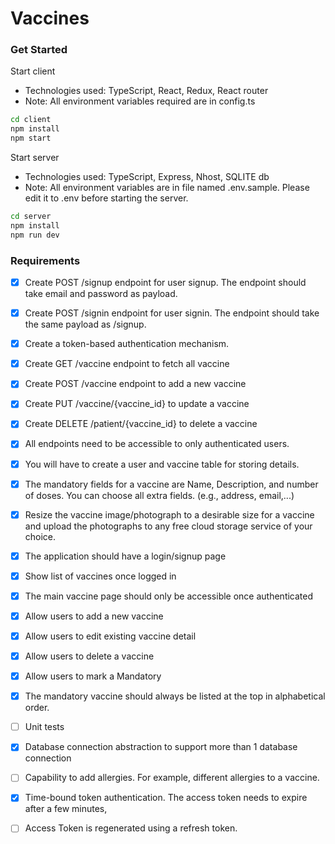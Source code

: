 # Vaccines
### Get Started
Start client
- Technologies used: TypeScript, React, Redux, React router
- Note: All environment variables required are in config.ts

```bash
cd client
npm install
npm start
```

Start server
- Technologies used: TypeScript, Express, Nhost, SQLITE db
- Note: All environment variables are in file named .env.sample. Please edit it to .env before starting the server.

```bash
cd server
npm install
npm run dev
```
### Requirements
- [x] Create POST /signup endpoint for user signup. The endpoint should take email and
password as payload.
- [x] Create POST /signin endpoint for user signin. The endpoint should take the same
payload as /signup.
- [x] Create a token-based authentication mechanism.
- [x] Create GET /vaccine endpoint to fetch all vaccine
- [x] Create POST /vaccine endpoint to add a new vaccine
- [x] Create PUT /vaccine/{vaccine_id} to update a vaccine
- [x] Create DELETE /patient/{vaccine_id} to delete a vaccine
- [x] All endpoints need to be accessible to only authenticated users.
- [x] You will have to create a user and vaccine table for storing details.
- [x] The mandatory fields for a vaccine are Name, Description, and number of doses. You
can choose all extra fields. (e.g., address, email,...)
- [x] Resize the vaccine image/photograph to a desirable size for a vaccine and upload the
photographs to any free cloud storage service of your choice.
- [x] The application should have a login/signup page
- [x] Show list of vaccines once logged in
- [x] The main vaccine page should only be accessible once authenticated
- [x] Allow users to add a new vaccine
- [x] Allow users to edit existing vaccine detail
- [x] Allow users to delete a vaccine
- [x] Allow users to mark a Mandatory
- [x] The mandatory vaccine should always be listed at the top in alphabetical order.
- [ ] Unit tests
- [x] Database connection abstraction to support more than 1 database connection
- [ ] Capability to add allergies. For example, different allergies to a vaccine.
- [x] Time-bound token authentication. The access token needs to expire after a few minutes,
- [ ] Access Token is regenerated using a refresh token.



